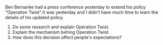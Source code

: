 Ben Bernanke had a press conference yesterday to extend his policy "Operation Twist".It was yesterday and I didn't have much time to learn the details of his updated
policy. 

1. Do some research and explain Operation Twist.
2. Explain the mechanism behing Operation Twist.
3. How does this decision affect people's expectations?


